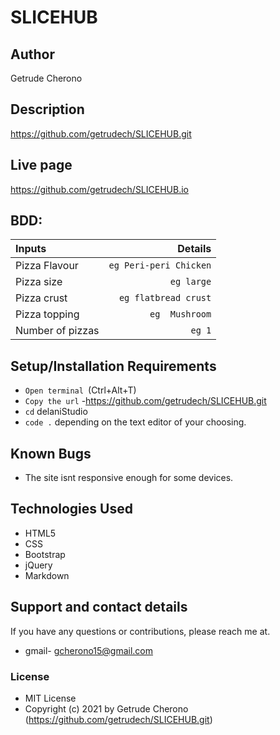 # SLICEHUB
## Author
 Getrude Cherono
## Description
https://github.com/getrudech/SLICEHUB.git
## Live page
https://github.com/getrudech/SLICEHUB.io

## BDD:
| Inputs |  Details |
| :---         |          ---: |
| Pizza Flavour   | `eg Peri-peri Chicken`|
| Pizza size     | `eg large`   |
| Pizza crust    | `eg flatbread crust`   |
| Pizza topping    | `eg  Mushroom`  |
| Number of pizzas   | `eg 1`   |
## Setup/Installation Requirements
- `Open terminal `(Ctrl+Alt+T)
- `Copy the url` -https://github.com/getrudech/SLICEHUB.git
- `cd` delaniStudio
- `code .` depending on the text editor of your choosing.
## Known Bugs
- The site isnt responsive enough for some devices.
## Technologies Used
- HTML5
- CSS
- Bootstrap
- jQuery
- Markdown
## Support and contact details
If you have any questions or contributions, please reach me at.
- gmail-  gcherono15@gmail.com

### License
- MIT  License
- Copyright (c) 2021 by  Getrude Cherono (https://github.com/getrudech/SLICEHUB.git)
